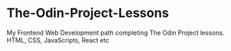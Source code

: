 # The-Odin-Project-Lessons
My Frontend Web Development path completing The Odin Project lessons. HTML, CSS, JavaScripts, React etc
